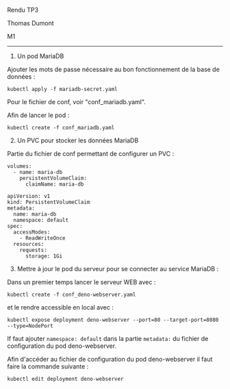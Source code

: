 Rendu TP3

Thomas Dumont

M1
___

1. Un pod MariaDB

Ajouter les mots de passe nécessaire au bon fonctionnement de la base de données :

`kubectl apply -f mariadb-secret.yaml`

Pour le fichier de conf, voir "conf_mariadb.yaml".

Afin de lancer le pod :

`kubectl create -f conf_mariadb.yaml`


2. Un PVC pour stocker les données MariaDB

Partie du fichier de conf permettant de configurer un PVC :
```
volumes:
  - name: maria-db
    persistentVolumeClaim:
      claimName: maria-db
```

```
apiVersion: v1
kind: PersistentVolumeClaim
metadata:
  name: maria-db
  namespace: default
spec:
  accessModes:
    - ReadWriteOnce
  resources:
    requests:
      storage: 1Gi
```

3. Mettre à jour le pod du serveur pour se connecter au service MariaDB :

Dans un premier temps lancer le serveur WEB avec :

`
kubectl create -f conf_deno-webserver.yaml
`

et le rendre accessible en local avec :

`kubectl expose deployment deno-webserver --port=80 --target-port=8080 --type=NodePort`

If faut ajouter `namespace: default` dans la partie `metadata:` du fichier de configuration du pod deno-webserver.

Afin d'accéder au fichier de configuration du pod deno-webserver il faut faire la commande suivante :

`kubectl edit deployment deno-webserver`

